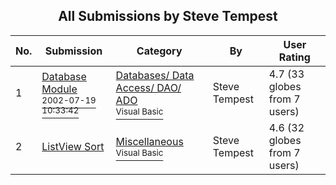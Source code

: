 ﻿<div align="center">

## All Submissions by Steve Tempest

</div>

No.  | Submission | Category | By   | User Rating
---- | ---------- | -------- | ---- | -----------
1 | [Database Module<br /><sup>2002-07-19 10:33:42</sup>](https://github.com/Planet-Source-Code/steve-tempest-database-module__1-37064) | [Databases/ Data Access/ DAO/ ADO<br /><sup>Visual Basic</sup>](../ByCategory/databases-data-access-dao-ado__1-6.md) | Steve Tempest | 4.7 (33 globes from 7 users)
2 | [ListView Sort<br />](https://github.com/Planet-Source-Code/steve-tempest-listview-sort__1-25724) | [Miscellaneous<br /><sup>Visual Basic</sup>](../ByCategory/miscellaneous__1-1.md) | Steve Tempest | 4.6 (32 globes from 7 users)
